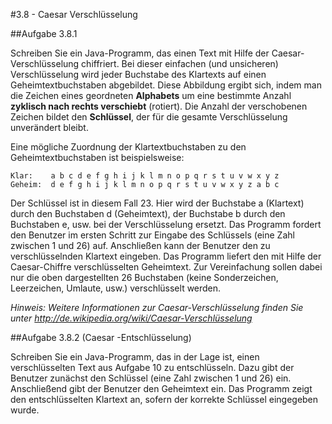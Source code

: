 #3.8 - Caesar Verschlüsselung

##Aufgabe 3.8.1

Schreiben Sie ein Java-Programm, das einen Text mit Hilfe der Caesar-Verschlüsselung chiffriert. Bei dieser einfachen (und unsicheren) Verschlüsselung wird jeder Buchstabe des Klartexts auf einen Geheimtextbuchstaben abgebildet. Diese Abbildung ergibt sich, indem man die Zeichen eines geordneten **Alphabets** um eine bestimmte Anzahl **zyklisch nach rechts verschiebt** (rotiert). Die Anzahl der verschobenen Zeichen bildet den **Schlüssel**, der für die gesamte Verschlüsselung unverändert bleibt.

Eine mögliche Zuordnung der Klartextbuchstaben zu den Geheimtextbuchstaben ist beispielsweise:

    Klar:    a b c d e f g h i j k l m n o p q r s t u v w x y z
    Geheim:  d e f g h i j k l m n o p q r s t u v w x y z a b c

Der Schlüssel ist in diesem Fall 23. Hier wird der Buchstabe a (Klartext) durch den Buchstaben d (Geheimtext), der Buchstabe b durch den Buchstaben e, usw. bei der Verschlüsselung ersetzt. Das Programm fordert den Benutzer im ersten Schritt zur Eingabe des Schlüssels (eine Zahl zwischen 1 und  26) auf. Anschließen kann der Benutzer den zu verschlüsselnden Klartext eingeben. Das Programm liefert den mit Hilfe der Caesar-Chiffre verschlüsselten Geheimtext. Zur Vereinfachung sollen dabei nur die oben dargestellten 26 Buchstaben (keine Sonderzeichen, Leerzeichen, Umlaute, usw.) verschlüsselt werden.

*Hinweis: Weitere Informationen zur Caesar-Verschlüsselung finden Sie unter <http://de.wikipedia.org/wiki/Caesar-Verschlüsselung>*

##Aufgabe 3.8.2 (Caesar -Entschlüsselung)

Schreiben Sie ein Java-Programm, das in der Lage ist, einen verschlüsselten Text aus Aufgabe 10 zu entschlüsseln. Dazu gibt der Benutzer zunächst den Schlüssel (eine Zahl zwischen 1 und  26) ein. Anschließend gibt der Benutzer den Geheimtext ein. Das Programm zeigt den entschlüsselten Klartext an, sofern der korrekte Schlüssel eingegeben wurde.